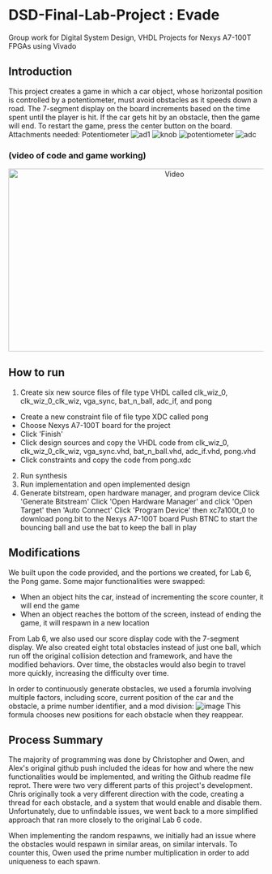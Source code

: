 # DSD-Final-Lab-Project : Evade
Group work for Digital System Design, VHDL Projects for Nexys A7-100T FPGAs using Vivado

## Introduction
This project creates a game in which a car object, whose horizontal position is controlled by a potentiometer, must avoid obstacles as it speeds down a road. The 7-segment display on the board increments based on the time spent until the player is hit. If the car gets hit by an obstacle, then the game will end. To restart the game, press the center button on the board.
Attachments needed: Potentiometer
![ad1](https://github.com/Aoli03/DSD-Final-Lab-Project/assets/98103091/ed545e78-0733-40e7-aa92-60703d478cdd)
![knob](https://github.com/Aoli03/DSD-Final-Lab-Project/assets/98103091/550d01d7-49ca-421a-8eb5-8dc8e1025038)
![potentiometer](https://github.com/Aoli03/DSD-Final-Lab-Project/assets/98103091/bd074cfc-af65-4608-83c1-67b9f7131356)
![adc](https://github.com/Aoli03/DSD-Final-Lab-Project/assets/98103091/afd477de-8d1b-43ec-8c98-96ecb9016d4c)
### (video of code and game working)
<p align="center">
  <a href="https://youtu.be/KA-9__TiZo8?si=tS1_NFEJWww7RmaJ">
    <img src="https://img.youtube.com/vi/KA-9__TiZo8/0.jpg" alt="Video" width="640" height="360">
  </a>
</p>

## How to run
1. Create six new source files of file type VHDL called clk_wiz_0, clk_wiz_0_clk_wiz, vga_sync, bat_n_ball, adc_if, and pong
- Create a new constraint file of file type XDC called pong
- Choose Nexys A7-100T board for the project
- Click 'Finish'
- Click design sources and copy the VHDL code from clk_wiz_0, clk_wiz_0_clk_wiz, vga_sync.vhd, bat_n_ball.vhd, adc_if.vhd, pong.vhd
- Click constraints and copy the code from pong.xdc
2. Run synthesis
3. Run implementation and open implemented design
4. Generate bitstream, open hardware manager, and program device
Click 'Generate Bitstream'
Click 'Open Hardware Manager' and click 'Open Target' then 'Auto Connect'
Click 'Program Device' then xc7a100t_0 to download pong.bit to the Nexys A7-100T board
Push BTNC to start the bouncing ball and use the bat to keep the ball in play

## Modifications
We built upon the code provided, and the portions we created, for Lab 6, the Pong game. Some major functionalities were swapped:
- When an object hits the car, instead of incrementing the score counter, it will end the game
- When an object reaches the bottom of the screen, instead of ending the game, it will respawn in a new location

From Lab 6, we also used our score display code with the 7-segment display.
We also created eight total obstacles instead of just one ball, which run off the original collision detection and framework, and have the modified behaviors. Over time, the obstacles would also begin to travel more quickly, increasing the difficulty over time.

In order to continuously generate obstacles, we used a forumla involving multiple factors, including score, current position of the car and the obstacle, a prime number identifier, and a mod division:
![image](https://github.com/Aoli03/DSD-Final-Lab-Project/assets/98103091/6a174626-a31d-4507-95e5-4e58a3f4c471)
This formula chooses new positions for each obstacle when they reappear.


## Process Summary
The majority of programming was done by Christopher and Owen, and Alex's original github push included the ideas for how and where the new functionalities would be implemented, and writing the Github readme file reprot.
There were two very different parts of this project's development. Chris originally took a very different direction with the code, creating a thread for each obstacle, and a system that would enable and disable them. Unfortunately, due to unfindable issues, we went back to a more simplified approach that ran more closely to the original Lab 6 code.

When implementing the random respawns, we initially had an issue where the obstacles would respawn in similar areas, on similar intervals. To counter this, Owen used the prime number multiplication in order to add uniqueness to each spawn.
